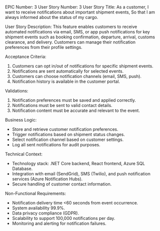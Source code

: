EPIC Number: 3
User Story Number: 3
User Story Title: As a customer, I want to receive notifications about important shipment events, So that I am always informed about the status of my cargo.

User Story Description: This feature enables customers to receive automated notifications via email, SMS, or app push notifications for key shipment events such as booking confirmation, departure, arrival, customs clearance, and delivery. Customers can manage their notification preferences from their profile settings.

Acceptance Criteria:
1. Customers can opt in/out of notifications for specific shipment events.
2. Notifications are sent automatically for selected events.
3. Customers can choose notification channels (email, SMS, push).
4. Notification history is available in the customer portal.

Validations:
1. Notification preferences must be saved and applied correctly.
2. Notifications must be sent to valid contact details.
3. Notification content must be accurate and relevant to the event.

Business Logic:
- Store and retrieve customer notification preferences.
- Trigger notifications based on shipment status changes.
- Select notification channel based on customer settings.
- Log all sent notifications for audit purposes.

Technical Context:
- Technology stack: .NET Core backend, React frontend, Azure SQL Database.
- Integration with email (SendGrid), SMS (Twilio), and push notification services (Azure Notification Hubs).
- Secure handling of customer contact information.

Non-Functional Requirements:
- Notification delivery time <60 seconds from event occurrence.
- System availability 99.9%.
- Data privacy compliance (GDPR).
- Scalability to support 100,000 notifications per day.
- Monitoring and alerting for notification failures.
